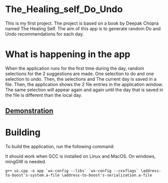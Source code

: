 # The_Healing_self_Do_Undo
This is my first project. The project is based on a book by Deepak Chopra named The Healing Self. The aim of this app is to generate random Do and Undo recommendations for each day.

# What is happening in the app

When the application runs for the first time during the day, random selections for the 2 suggestions are made. One selection to do and one selection to undo. Then, the selections and
The current day is saved in a file.
Then, the application shows the 2 file entries in the application window. The same selection will appear again and again until the day that is saved in the file is different
than the local day.

## [Demonstration](https://www.youtube.com/watch?v=qlJSBdFpPCM&ab_channel=ChristosDouris)

# Building

To build the application, run the following command:

It should work when GCC is installed on Linux and MacOS. On windows, mingGW is needed.

```
g++ ui.cpp -o app `wx-config --libs` `wx-config --cxxflags` \address-to-boost's-system.a-file \address-to-boost's-serialization.a-file
```
